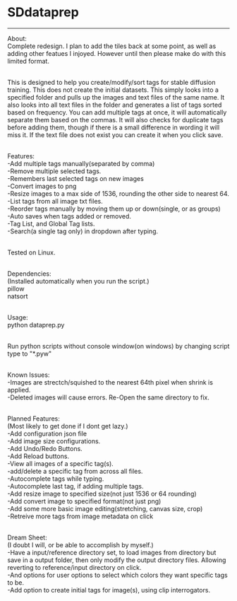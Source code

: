 # SDdataprep
<hr>
About:<br>
Complete redesign. I plan to add the tiles back at some point, as well as adding other featues I injoyed. However until then please make do with this limited format.<br>

<br>This is designed to help you create/modify/sort tags for stable diffusion training. This does not create the initial datasets. This simply looks into a specified folder and pulls up the images and text files of the same name. It also looks into all text files in the folder and generates a list of tags sorted based on frequency. You can add multiple tags at once, it will automatically separate them based on the commas. It will also checks for duplicate tags before adding them, though if there is a small difference in wording it will miss it. If the text file does not exist you can create it when you click save.<br>

<br>Features:<br>
-Add multiple tags manually(separated by comma)<br>
-Remove multiple selected tags.<br>
-Remembers last selected tags on new images<br>
-Convert images to png<br>
-Resize images to a max side of 1536, rounding the other side to nearest 64.<br>
-List tags from all image txt files.<br>
-Reorder tags manually by moving them up or down(single, or as groups)<br>
-Auto saves when tags added or removed.<br>
-Tag List, and Global Tag lists.<br>
-Search(a single tag only) in dropdown after typing.<br>

<br>Tested on Linux.<br>

<br>Dependencies:<br>
(Installed automatically when you run the script.)<br>
pillow<br>
natsort<br>

<br>Usage:<br>
python dataprep.py<br>

<br>Run python scripts without console window(on windows) by changing script type to "*.pyw"<br>

<br>Known Issues:<br>
-Images are strectch/squished to the nearest 64th pixel when shrink is applied.<br>
-Deleted images will cause errors. Re-Open the same directory to fix.<br>

<br>Planned Features:<br>
(Most likely to get done if I dont get lazy.)<br>
-Add configuration json file<br>
-Add image size configurations.<br>
-Add Undo/Redo Buttons.<br>
-Add Reload buttons.<br>
-View all images of a specific tag(s).<br>
-add/delete a specific tag from across all files.<br>
-Autocomplete tags while typing.<br>
-Autocomplete last tag, if adding multiple tags.<br>
-Add resize image to specified size(not just 1536 or 64 rounding)<br>
-Add convert image to specified format(not just png)<br>
-Add some more basic image editing(stretching, canvas size, crop)<br>
-Retreive more tags from image metadata on click<br>

<br>Dream Sheet:<br>
(I doubt I will, or be able to accomplish by myself.)<br>
-Have a input/reference directory set, to load images from directory but save in a output folder, then only modify the output directory files. Allowing reverting to reference/input directory on click.<br>
-And options for user options to select which colors they want specific tags to be.<br>
-Add option to create initial tags for image(s), using clip interrogators.<br>
